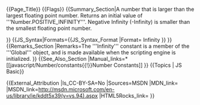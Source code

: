 {{Page_Title}}
{{Flags}}
{{Summary_Section|A number that is larger than the largest floating point number. Returns an initial value of '''Number.POSITIVE_INFINITY'''. Negative Infinity (-Infinity) is smaller than the smallest floating point number.

}}
{{JS_Syntax|Formats={{JS_Syntax_Format
|Format= Infinity }}
}}
{{Remarks_Section
|Remarks=The '''Infinity''' constant is a member of the '''Global''' object, and is made available when the scripting engine is initialized.
}}
{{See_Also_Section
|Manual_links=* [[javascript/Number/constants{{!}}Number Constants]]
}}
{{Topics | JS Basic}}

{{External_Attribution
|Is_CC-BY-SA=No
|Sources=MSDN
|MDN_link=
|MSDN_link=http://msdn.microsoft.com/en-us/library/ie/kddt5x39(v=vs.94).aspx
|HTML5Rocks_link=
}}